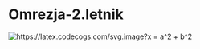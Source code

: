 # Omrezja-2.letnik

<img src="https://latex.codecogs.com/svg.image?x&space;=&space;a^2&space;&plus;&space;b^2" title="https://latex.codecogs.com/svg.image?x = a^2 + b^2"></img>
